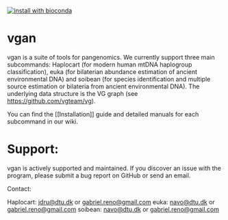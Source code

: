 [![install with bioconda](https://img.shields.io/badge/install%20with-bioconda-brightgreen.svg?styl=flat)](http://bioconda.github.io/recipes/vgan/README.html)
# vgan

vgan is a suite of tools for pangenomics. We currently support three main subcommands: Haplocart (for modern human mtDNA haplogroup classification), euka (for bilaterian abundance estimation of ancient environmental DNA) and soibean (for species identification and multiple source estimation or bilateria from ancient environmental DNA). The underlying data structure is the VG graph (see https://github.com/vgteam/vg).

You can find the [[Installation]] guide and detailed manuals for each subcommand in our wiki.

# Support:

vgan is actively supported and maintained.
If you discover an issue with the program, please submit a bug report on GitHub or send an email. 

Contact:<br>

  Haplocart: jdru@dtu.dk or gabriel.reno@gmail.com 
  euka: navo@dtu.dk or gabriel.reno@gmail.com
  soibean: navo@dtu.dk or gabriel.reno@gmail.com
<br>
